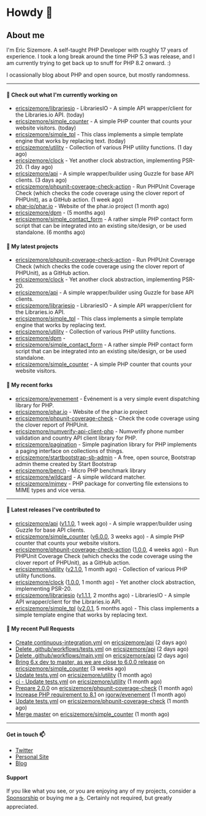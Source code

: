 # Howdy 👋

## About me

I'm Eric Sizemore. A self-taught PHP Developer with roughly 17 years of experience. I took a long break around the time PHP 5.3 was release, and I am currently trying to get back up to snuff for PHP 8.2 onward. :)

I ocassionally blog about PHP and open source, but mostly randomness.  

---

#### 👷 Check out what I'm currently working on

- [ericsizemore/librariesio](https://github.com/ericsizemore/librariesio) - LibrariesIO - A simple API wrapper/client for the Libraries.io API. (today)
- [ericsizemore/simple_counter](https://github.com/ericsizemore/simple_counter) - A simple PHP counter that counts your website visitors. (today)
- [ericsizemore/simple_tpl](https://github.com/ericsizemore/simple_tpl) - This class implements a simple template engine that works by replacing text. (today)
- [ericsizemore/utility](https://github.com/ericsizemore/utility) - Collection of various PHP utility functions. (1 day ago)
- [ericsizemore/clock](https://github.com/ericsizemore/clock) - Yet another clock abstraction, implementing PSR-20. (1 day ago)
- [ericsizemore/api](https://github.com/ericsizemore/api) - A simple wrapper/builder using Guzzle for base API clients. (3 days ago)
- [ericsizemore/phpunit-coverage-check-action](https://github.com/ericsizemore/phpunit-coverage-check-action) - Run PHPUnit Coverage Check (which checks the code coverage using the clover report of PHPUnit), as a GitHub action. (1 week ago)
- [phar-io/phar.io](https://github.com/phar-io/phar.io) - Website of the phar.io project (1 month ago)
- [ericsizemore/dpm](https://github.com/ericsizemore/dpm) -  (5 months ago)
- [ericsizemore/simple_contact_form](https://github.com/ericsizemore/simple_contact_form) - A rather simple PHP contact form script that can be integrated into an existing site/design, or be used standalone. (6 months ago)

#### 🌱 My latest projects

- [ericsizemore/phpunit-coverage-check-action](https://github.com/ericsizemore/phpunit-coverage-check-action) - Run PHPUnit Coverage Check (which checks the code coverage using the clover report of PHPUnit), as a GitHub action.
- [ericsizemore/clock](https://github.com/ericsizemore/clock) - Yet another clock abstraction, implementing PSR-20.
- [ericsizemore/api](https://github.com/ericsizemore/api) - A simple wrapper/builder using Guzzle for base API clients.
- [ericsizemore/librariesio](https://github.com/ericsizemore/librariesio) - LibrariesIO - A simple API wrapper/client for the Libraries.io API.
- [ericsizemore/simple_tpl](https://github.com/ericsizemore/simple_tpl) - This class implements a simple template engine that works by replacing text.
- [ericsizemore/utility](https://github.com/ericsizemore/utility) - Collection of various PHP utility functions.
- [ericsizemore/dpm](https://github.com/ericsizemore/dpm) - 
- [ericsizemore/simple_contact_form](https://github.com/ericsizemore/simple_contact_form) - A rather simple PHP contact form script that can be integrated into an existing site/design, or be used standalone.
- [ericsizemore/simple_counter](https://github.com/ericsizemore/simple_counter) - A simple PHP counter that counts your website visitors.

#### 🍴 My recent forks

- [ericsizemore/evenement](https://github.com/ericsizemore/evenement) - Événement is a very simple event dispatching library for PHP.
- [ericsizemore/phar.io](https://github.com/ericsizemore/phar.io) - Website of the phar.io project
- [ericsizemore/phpunit-coverage-check](https://github.com/ericsizemore/phpunit-coverage-check) - Check the code coverage using the clover report of PHPUnit.
- [ericsizemore/numverify-api-client-php](https://github.com/ericsizemore/numverify-api-client-php) - Numverify phone number validation and country API client library for PHP.
- [ericsizemore/pagination](https://github.com/ericsizemore/pagination) - Simple pagination library for PHP implements a paging interface on collections of things.
- [ericsizemore/startbootstrap-sb-admin](https://github.com/ericsizemore/startbootstrap-sb-admin) - A free, open source, Bootstrap admin theme created by Start Bootstrap
- [ericsizemore/bench](https://github.com/ericsizemore/bench) - Micro PHP benchmark library
- [ericsizemore/wildcard](https://github.com/ericsizemore/wildcard) - A simple wildcard matcher.
- [ericsizemore/mimey](https://github.com/ericsizemore/mimey) - PHP package for converting file extensions to MIME types and vice versa.

---

#### 🔭 Latest releases I've contributed to

- [ericsizemore/api](https://github.com/ericsizemore/api) ([v1.1.0](https://github.com/ericsizemore/api/releases/tag/v1.1.0), 1 week ago) - A simple wrapper/builder using Guzzle for base API clients.
- [ericsizemore/simple_counter](https://github.com/ericsizemore/simple_counter) ([v6.0.0](https://github.com/ericsizemore/simple_counter/releases/tag/v6.0.0), 3 weeks ago) - A simple PHP counter that counts your website visitors.
- [ericsizemore/phpunit-coverage-check-action](https://github.com/ericsizemore/phpunit-coverage-check-action) ([1.0.0](https://github.com/ericsizemore/phpunit-coverage-check-action/releases/tag/1.0.0), 4 weeks ago) - Run PHPUnit Coverage Check (which checks the code coverage using the clover report of PHPUnit), as a GitHub action.
- [ericsizemore/utility](https://github.com/ericsizemore/utility) ([v2.1.0](https://github.com/ericsizemore/utility/releases/tag/v2.1.0), 1 month ago) - Collection of various PHP utility functions.
- [ericsizemore/clock](https://github.com/ericsizemore/clock) ([1.0.0](https://github.com/ericsizemore/clock/releases/tag/1.0.0), 1 month ago) - Yet another clock abstraction, implementing PSR-20.
- [ericsizemore/librariesio](https://github.com/ericsizemore/librariesio) ([v1.1.1](https://github.com/ericsizemore/librariesio/releases/tag/v1.1.1), 2 months ago) - LibrariesIO - A simple API wrapper/client for the Libraries.io API.
- [ericsizemore/simple_tpl](https://github.com/ericsizemore/simple_tpl) ([v2.0.1](https://github.com/ericsizemore/simple_tpl/releases/tag/v2.0.1), 5 months ago) - This class implements a simple template engine that works by replacing text.

#### 🔨 My recent Pull Requests

- [Create continuous-integration.yml](https://github.com/ericsizemore/api/pull/26) on [ericsizemore/api](https://github.com/ericsizemore/api) (2 days ago)
- [Delete .github/workflows/tests.yml](https://github.com/ericsizemore/api/pull/25) on [ericsizemore/api](https://github.com/ericsizemore/api) (2 days ago)
- [Delete .github/workflows/main.yml](https://github.com/ericsizemore/api/pull/24) on [ericsizemore/api](https://github.com/ericsizemore/api) (2 days ago)
- [Bring 6.x dev to master, as we are close to 6.0.0 release](https://github.com/ericsizemore/simple_counter/pull/16) on [ericsizemore/simple_counter](https://github.com/ericsizemore/simple_counter) (3 weeks ago)
- [Update tests.yml](https://github.com/ericsizemore/utility/pull/17) on [ericsizemore/utility](https://github.com/ericsizemore/utility) (1 month ago)
- [ci - Update tests.yml](https://github.com/ericsizemore/utility/pull/15) on [ericsizemore/utility](https://github.com/ericsizemore/utility) (1 month ago)
- [Prepare 2.0.0](https://github.com/ericsizemore/phpunit-coverage-check/pull/22) on [ericsizemore/phpunit-coverage-check](https://github.com/ericsizemore/phpunit-coverage-check) (1 month ago)
- [Increase PHP requirement to 8.1](https://github.com/igorw/evenement/pull/88) on [igorw/evenement](https://github.com/igorw/evenement) (1 month ago)
- [Update tests.yml](https://github.com/ericsizemore/phpunit-coverage-check/pull/11) on [ericsizemore/phpunit-coverage-check](https://github.com/ericsizemore/phpunit-coverage-check) (1 month ago)
- [Merge master](https://github.com/ericsizemore/simple_counter/pull/15) on [ericsizemore/simple_counter](https://github.com/ericsizemore/simple_counter) (1 month ago)

---

#### Get in touch 📫

- [Twitter](https://twitter.com/ericsizemore)
- [Personal Site](https://ericsizemore.com)
- [Blog](https://secondversion.com)

#### Support

If you like what you see, or you are enjoying any of my projects, consider a [Sponsorship](https://github.com/sponsors/ericsizemore) or buying me a [:coffee:](https://ko-fi.com/ericsizemore). Certainly not required, but greatly appreciated.

